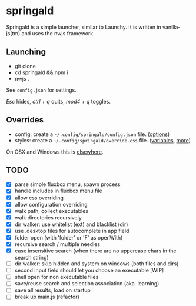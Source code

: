 # springald

Springald is a simple launcher, similar to Launchy. It is written in vanilla-js(tm) and
uses the nwjs framework.

## Launching

* git clone
* cd springald && npm i
* nwjs .

See `config.json` for settings.

_Esc_ hides, _ctrl + q_ quits, _mod4 + q_ toggles.

## Overrides

* config: create a `~/.config/springald/config.json` file. ([options](./config.json))
* styles: create a `~/.config/springald/override.css` file. ([variables](./styles/variables.css), [more](./styles/springald.css))

On OSX and Windows this is [elsewhere](http://docs.nwjs.io/en/latest/References/App/#appdatapath).

## TODO

- [x] parse simple fluxbox menu, spawn process
- [x] handle includes in fluxbox menu file
- [x] allow css overriding
- [x] allow configuration overriding
- [x] walk path, collect executables
- [x] walk directories recursively
- [x] dir walker: use whitelist (ext) and blacklist (dir)
- [x] use .desktop files for autocomplete in app field
- [x] folder open (with 'folder' or 'F' as openWith)
- [x] recursive search / multiple needles
- [x] case insensitive search (when there are no uppercase chars in the search string)
- [ ] dir walker: skip hidden and system on windows (both files and dirs)
- [ ] second input field should let you choose an executable [WIP]
- [ ] shell open for non executable files
- [ ] save/reuse search and selection association (aka. learning)
- [ ] save all results, load on startup
- [ ] break up main.js (refactor)
